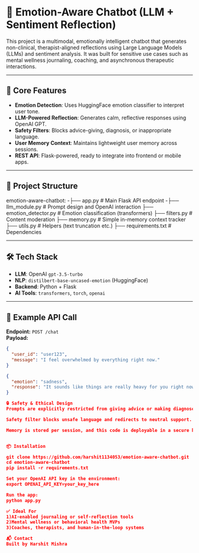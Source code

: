 # 🧠 Emotion-Aware Chatbot (LLM + Sentiment Reflection)

This project is a multimodal, emotionally intelligent chatbot that generates non-clinical, therapist-aligned reflections using Large Language Models (LLMs) and sentiment analysis. It was built for sensitive use cases such as mental wellness journaling, coaching, and asynchronous therapeutic interactions.

---

## 🎯 Core Features

- **Emotion Detection**: Uses HuggingFace emotion classifier to interpret user tone.
- **LLM-Powered Reflection**: Generates calm, reflective responses using OpenAI GPT.
- **Safety Filters**: Blocks advice-giving, diagnosis, or inappropriate language.
- **User Memory Context**: Maintains lightweight user memory across sessions.
- **REST API**: Flask-powered, ready to integrate into frontend or mobile apps.

---

## 🚀 Project Structure

emotion-aware-chatbot:
-├── app.py # Main Flask API endpoint
-├── llm_module.py # Prompt design and OpenAI interaction
├── emotion_detector.py # Emotion classification (transformers)
├── filters.py # Content moderation
├── memory.py # Simple in-memory context tracker
├── utils.py # Helpers (text truncation etc.)
├── requirements.txt # Dependencies


---

## 🛠️ Tech Stack

- **LLM**: OpenAI `gpt-3.5-turbo`
- **NLP**: `distilbert-base-uncased-emotion` (HuggingFace)
- **Backend**: Python + Flask
- **AI Tools**: `transformers`, `torch`, `openai`

---

## 🧪 Example API Call

**Endpoint:** `POST /chat`  
**Payload:**
```json
{
  "user_id": "user123",
  "message": "I feel overwhelmed by everything right now."
}

{
  "emotion": "sadness",
  "response": "It sounds like things are really heavy for you right now. I'm here with you."
}

🔒 Safety & Ethical Design
Prompts are explicitly restricted from giving advice or making diagnoses.

Safety filter blocks unsafe language and redirects to neutral support.

Memory is stored per session, and this code is deployable in a secure backend.


📦 Installation

git clone https://github.com/harshit1134053/emotion-aware-chatbot.git
cd emotion-aware-chatbot
pip install -r requirements.txt

Set your OpenAI API key in the environment:
export OPENAI_API_KEY=your_key_here

Run the app:
python app.py

✅ Ideal For
1)AI-enabled journaling or self-reflection tools
2)Mental wellness or behavioral health MVPs
3)Coaches, therapists, and human-in-the-loop systems

📬 Contact
Built by Harshit Mishra

